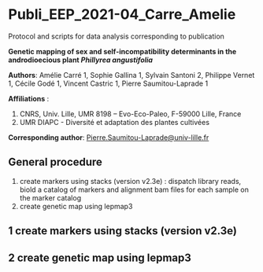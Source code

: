 # Publi_EEP_2021-04_Carre_Amelie
Protocol and scripts for data analysis corresponding to	publication

**Genetic mapping of sex and self-incompatibility determinants in the androdioecious plant *Phillyrea angustifolia***

**Authors**:
Amélie Carré 1, Sophie Gallina 1, Sylvain Santoni 2, Philippe Vernet 1, Cécile Godé 1, Vincent Castric 1, Pierre Saumitou-Laprade 1

**Affiliations** :
1. CNRS, Univ. Lille, UMR 8198 – Evo-Eco-Paleo, F-59000 Lille, France
2. UMR DIAPC - Diversité et adaptation des plantes cultivées

**Corresponding author**: Pierre.Saumitou-Laprade@univ-lille.fr


## General procedure
1. create markers using stacks (version v2.3e) : dispatch library reads, biold a catalog of markers and alignment bam files for each sample on the marker catalog
2. create genetic map using lepmap3


## 1 create markers using stacks (version v2.3e)

## 2 create genetic map using lepmap3
